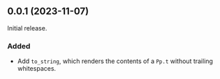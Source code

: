 ## 0.0.1 (2023-11-07)

Initial release.

### Added

- Add `to_string`, which renders the contents of a `Pp.t` without trailing
  whitespaces.
